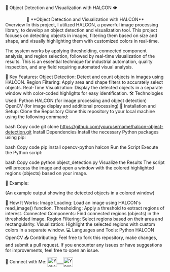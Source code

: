 🚀 Object Detection and Visualization with HALCON 👁️
<div align="center"> 🎯 **Object Detection and Visualization with HALCON** </div>
Overview
In this project, I utilized HALCON, a powerful image processing library, to develop an object detection and visualization tool. This project focuses on detecting objects in images, filtering them based on size and shape, and visually highlighting them with customized colors in real-time.

The system works by applying thresholding, connected component analysis, and region selection, followed by real-time visualization of the results. This is an essential technique for industrial automation, quality inspection, and any field requiring automated visual analysis.

🚀 Key Features:
Object Detection: Detect and count objects in images using HALCON.
Region Filtering: Apply area and shape filters to accurately select objects.
Real-Time Visualization: Display the detected objects in a separate window with color-coded highlights for easy identification.
🛠️ Technologies Used:
Python
HALCON (for image processing and object detection)
OpenCV (for image display and additional processing)
🔧 Installation and Setup:
Clone the Repository
Clone this repository to your local machine using the following command:

bash
Copy code
git clone https://github.com/yourusername/halcon-object-detection.git
Install Dependencies
Install the necessary Python packages using pip:

bash
Copy code
pip install opencv-python halcon
Run the Script
Execute the Python script:

bash
Copy code
python object_detection.py
Visualize the Results
The script will process the image and open a window with the colored highlighted regions (objects) based on your image.

📸 Example:

(An example output showing the detected objects in a colored window)

📝 How It Works:
Image Loading: Load an image using HALCON's read_image() function.
Thresholding: Apply a threshold to extract regions of interest.
Connected Components: Find connected regions (objects) in the thresholded image.
Region Filtering: Select regions based on their area and rectangularity.
Visualization: Highlight the selected regions with custom colors in a separate window.
💻 Languages and Tools:
Python
HALCON
OpenCV
📥 Contributing:
Feel free to fork this repository, make changes, and submit a pull request. If you encounter any issues or have suggestions for improvements, feel free to open an issue.

🤝 Connect with Me:
<a href="https://www.linkedin.com/in/yourlinkedin/" target="blank"> <img align="center" alt="Your LinkedIn" width="30px" src="https://www.vectorlogo.zone/logos/linkedin/linkedin-icon.svg" /> &nbsp; &nbsp; </a> <a href="https://github.com/yourusername" target="blank"> <img align="center" alt="Your GitHub" width="30px" src="https://www.vectorlogo.zone/logos/github/github-icon.svg" /> </a>
